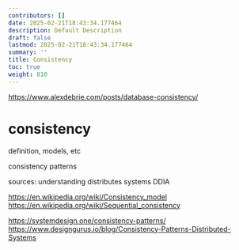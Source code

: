 ```yaml
---
contributors: []
date: 2025-02-21T18:43:34.177464
description: Default Description
draft: false
lastmod: 2025-02-21T18:43:34.177464
summary: ''
title: Consistency
toc: true
weight: 810
---
```


https://www.alexdebrie.com/posts/database-consistency/

# consistency

definition, models, etc

consistency patterns

sources:
understanding distributes systems
DDIA

https://en.wikipedia.org/wiki/Consistency_model
https://en.wikipedia.org/wiki/Sequential_consistency

https://systemdesign.one/consistency-patterns/
https://www.designgurus.io/blog/Consistency-Patterns-Distributed-Systems
